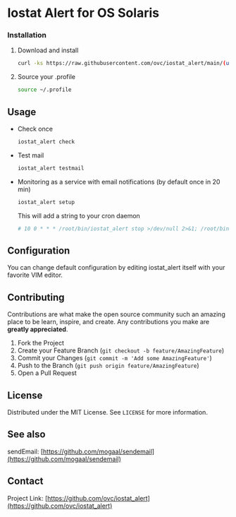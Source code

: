 # Iostat Alert for OS Solaris



### Installation

1. Download and install
   ```sh
   curl -ks https://raw.githubusercontent.com/ovc/iostat_alert/main/(uname -o)/install | sh
   ```
3. Source your .profile
   ```sh
   source ~/.profile
   ```



<!-- USAGE EXAMPLES -->
## Usage

* Check once
   ```sh
   iostat_alert check
   ```
* Test mail
   ```sh
   iostat_alert testmail
   ```
* Monitoring as a service with email notifications (by default once in 20 min)
   ```sh
   iostat_alert setup
   ```
   This will add a string to your cron daemon
   ```sh
   # 10 0 * * * /root/bin/iostat_alert stop >/dev/null 2>&1; /root/bin/iostat_alert start >/dev/null 2>&1
   ```
   
   
   
<!-- Configure -->
## Configuration

You can change default configuration by editing iostat_alert itself with your favorite VIM editor.



<!-- CONTRIBUTING -->
## Contributing

Contributions are what make the open source community such an amazing place to be learn, inspire, and create. Any contributions you make are **greatly appreciated**.

1. Fork the Project
2. Create your Feature Branch (`git checkout -b feature/AmazingFeature`)
3. Commit your Changes (`git commit -m 'Add some AmazingFeature'`)
4. Push to the Branch (`git push origin feature/AmazingFeature`)
5. Open a Pull Request



<!-- LICENSE -->
## License

Distributed under the MIT License. See `LICENSE` for more information.



<!-- SEE ALSO -->
## See also

sendEmail: [https://github.com/mogaal/sendemail](https://github.com/mogaal/sendemail)



<!-- CONTACT -->
## Contact

Project Link: [https://github.com/ovc/iostat_alert](https://github.com/ovc/iostat_alert)
